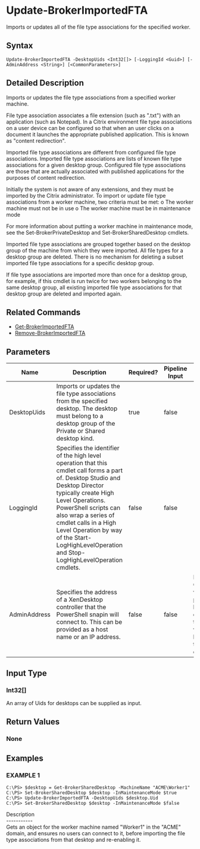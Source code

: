﻿# Update-BrokerImportedFTA

   Imports or updates all of the file type associations for the specified worker.

## Syntax
```
Update-BrokerImportedFTA -DesktopUids <Int32[]> [-LoggingId <Guid>] [-AdminAddress <String>] [<CommonParameters>]
```

## Detailed Description
   Imports or updates the file type associations from a specified worker machine.

File type association associates a file extension (such as ".txt") with an application (such as Notepad). In a Citrix environment file type associations on a user device can be configured so that when an user clicks on a document it launches the appropriate published application. This is known as "content redirection".

Imported file type associations are different from configured file type associations. Imported file type associations are lists of known file type associations for a given desktop group. Configured file type associations are those that are actually associated with published applications for the purposes of content redirection.

Initially the system is not aware of any extensions, and they must be imported by the Citrix administrator. To import or update file type associations from a worker machine, two criteria must be met:
o The worker machine must not be in use
o The worker machine must be in maintenance mode

For more information about putting a worker machine in maintenance mode, see the Set-BrokerPrivateDesktop and Set-BrokerSharedDesktop cmdlets.

Imported file type associations are grouped together based on the desktop group of the machine from which they were imported. All file types for a desktop group are deleted. There is no mechanism for deleting a subset imported file type associations for a specific desktop group.

If file type associations are imported more than once for a desktop group, for example, if this cmdlet is run twice for two workers belonging to the same desktop group, all existing imported file type associations for that desktop group are deleted and imported again.

## Related Commands
  * [Get-BrokerImportedFTA](Get-BrokerImportedFTA/)
  * [Remove-BrokerImportedFTA](Remove-BrokerImportedFTA/)
## Parameters

| Name   | Description | Required? | Pipeline Input | Default Value |
| --- | --- | --- | --- | --- |
| DesktopUids | Imports or updates the file type associations from the specified desktop. The desktop must belong to a desktop group of the Private or Shared desktop kind. | true | false |  |
| LoggingId | Specifies the identifier of the high level operation that this cmdlet call forms a part of. Desktop Studio and Desktop Director typically create High Level Operations. PowerShell scripts can also wrap a series of cmdlet calls in a High Level Operation by way of the Start-LogHighLevelOperation and Stop-LogHighLevelOperation cmdlets. | false | false |  |
| AdminAddress | Specifies the address of a XenDesktop controller that the PowerShell snapin will connect to. This can be provided as a host name or an IP address. | false | false | Localhost. Once a value is provided by any cmdlet, this value will become the default. |

## Input Type
### Int32[]
   An array of Uids for desktops can be supplied as input.
## Return Values
### None
   
## Examples

### EXAMPLE 1
```
C:\PS> $desktop = Get-BrokerSharedDesktop -MachineName "ACME\Worker1"
C:\PS> Set-BrokerSharedDesktop $desktop -InMaintenanceMode $true
C:\PS> Update-BrokerImportedFTA -DesktopUids $desktop.Uid
C:\PS> Set-BrokerSharedDesktop $desktop -InMaintenanceMode $false
```
   Description<br>-----------<br>Gets an object for the worker machine named "Worker1" in the "ACME" domain, and ensures no users can connect to it, before importing the file type associations from that desktop and re-enabling it.
